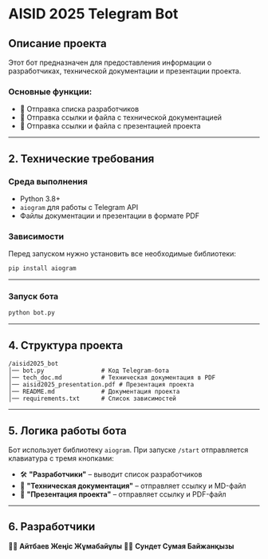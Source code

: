 # AISID 2025 Telegram Bot

## Описание проекта
Этот бот предназначен для предоставления информации о разработчиках, технической документации и презентации проекта.

### Основные функции:
- 📌 Отправка списка разработчиков
- 📄 Отправка ссылки и файла с технической документацией
- 🎥 Отправка ссылки и файла с презентацией проекта

---

## 2. Технические требования
### Среда выполнения
- Python 3.8+
- `aiogram` для работы с Telegram API
- Файлы документации и презентации в формате PDF

### Зависимости
Перед запуском нужно установить все необходимые библиотеки:
```bash
pip install aiogram
```

---

### Запуск бота
```bash
python bot.py
```

---

## 4. Структура проекта
```
/aisid2025_bot
│── bot.py                # Код Telegram-бота
│── tech_doc.md           # Техническая документация в PDF
│── aisid2025_presentation.pdf # Презентация проекта
│── README.md             # Документация проекта
│── requirements.txt      # Список зависимостей
```

---

## 5. Логика работы бота
Бот использует библиотеку `aiogram`.
При запуске `/start` отправляется клавиатура с тремя кнопками:
- 🛠 **"Разработчики"** – выводит список разработчиков
- 📄 **"Техническая документация"** – отправляет ссылку и MD-файл
- 🎥 **"Презентация проекта"** – отправляет ссылку и PDF-файл

---

## 6. Разработчики
👨‍💻 **Айтбаев Жеңіс Жұмабайұлы**
👩‍💻 **Сундет Сумая Байжанқызы**
